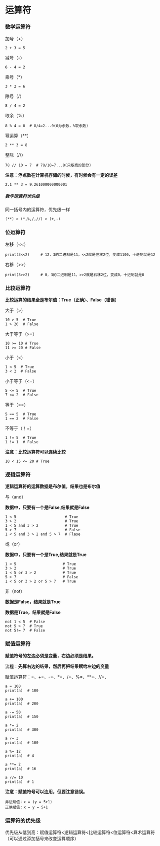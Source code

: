 # 运算符

### 数学运算符

加号（+）

```
2 + 3 = 5
```

减号（-）

```
6 - 4 = 2
```

乘号（*）

```
3 * 2 = 6
```

除号（/）

```
8 / 4 = 2
```

取余（%）

```
8 % 4 = 0  # 8/4=2...0(0为余数，%取余数)
```

幂运算（**）

```
2 ** 3 = 8
```

整除（//）

```
78 // 10 = 7  # 78/10=7...8(只取商的部分)
```

**注意：浮点数在计算机存储的时候，有时候会有一定的误差**

```
2.1 ** 3 = 9.261000000000001
```

##### 数学运算符优先级

同一括号内的运算符，优先级一样

```
(**) > (*,%,/,//) > (+,-)
```

### 位运算符

左移（<<）

```
print(3<<2)		# 12，3的二进制是11，<<2就是左移2位，变成1100，十进制就是12
```

右移（>>）

```
print(3>>2)		# 0，3的二进制是11，>>2就是右移2位，变成0，十进制就是0
```

### 比较运算符

**比较运算的结果全是布尔值：True（正确）、False（错误）**

大于（>）

```
10 > 5  # True
1 > 20  # False
```

大于等于（>=）

```
10 >= 10 # True
11 >= 20 # False
```

小于（<）

```
1 < 5  # True
3 < 2  # False
```

小于等于（<=）

```
5 <= 5  # True
7 <= 2  # False
```

等于（==）

```
5 == 5  # True
1 == 2  # False
```

不等于（！=）

```
1 != 5  # True
1 != 1  # False
```

**注意：比较运算符可以连续比较**

```
10 < 15 <= 20 # True
```

### 逻辑运算符

**逻辑运算符的运算数据是布尔值，结果也是布尔值**

与（and）

**数据中，只要有一个是False,结果就是False**

```
1 < 5                      # True
3 > 2                      # True
1 < 5 and 3 > 2            # True
5 > 7                      # False
1 < 5 and 3 > 2 and 5 > 7  # Flase
```

或（or）

**数据中，只要有一个是True,结果就是True**

```
1 < 5                     # True
3 > 2                     # True
1 < 5 or 3 > 2            # True
5 > 7                     # False
1 < 5 or 3 > 2 or 5 > 7   # True
```

非（not）

**数据是False，结果就是True**

**数据是True，结果就是False**

```
not 1 < 5  # False
not 5 > 7  # True
not 5!= 7  # False
```

### 赋值运算符

**赋值符号的左边必须是变量，右边必须是结果。**

流程：**先算右边的结果，然后再把结果赋给左边的变量**

赋值运算符：=、+=、-=、*=、/=、%=、**=、//=、

```
a = 100
print(a)  # 100

a += 100
print(a)  # 200

a -= 50
print(a)  # 150

a *= 2
print(a)  # 300

a /= 3
print(a)  # 100

a %= 12
print(a)  # 4

a **= 2
print(a)  # 16

a //= 10
print(a)  # 1
```

**注意：赋值符号可以连用，但要注意错误。**

```
非法赋值：x = (y = 5+1)
正确赋值：x = y = 5+1
```

### 运算符的优先级

优先级从低到高：赋值运算符<逻辑运算符<比较运算符<位运算符<算术运算符（可以通过添加括号来改变运算顺序）

